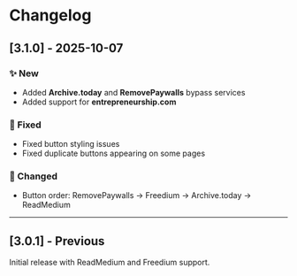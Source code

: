 # Changelog

## [3.1.0] - 2025-10-07

### ✨ New

- Added **Archive.today** and **RemovePaywalls** bypass services
- Added support for **entrepreneurship.com**

### 🔧 Fixed

- Fixed button styling issues
- Fixed duplicate buttons appearing on some pages

### 🔄 Changed

- Button order: RemovePaywalls → Freedium → Archive.today → ReadMedium

---

## [3.0.1] - Previous

Initial release with ReadMedium and Freedium support.
